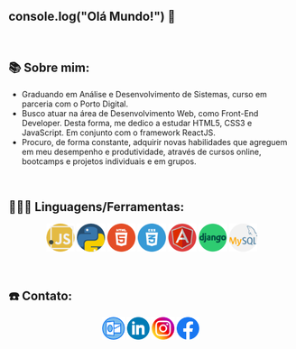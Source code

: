 
## console.log("Olá Mundo!") :wave:

<p>&nbsp;</p>

## 📚 Sobre mim:

- Graduando em Análise e Desenvolvimento de Sistemas, curso em parceria com o Porto Digital.
- Busco atuar na área de Desenvolvimento Web, como Front-End Developer. Desta forma, me dedico a estudar HTML5, CSS3 e JavaScript. Em conjunto com o framework ReactJS.
- Procuro, de forma constante, adquirir novas habilidades que agreguem em meu desempenho e produtividade, através de cursos online, bootcamps e projetos individuais e em grupos.

<p>&nbsp;</p>

## 👨🏻‍💻 Linguagens/Ferramentas:

<p align="center">
<img align="center">
<img src="https://github.com/Rennan-sbarros/rennan-sbarros/blob/main/Diversos/icon-javascript.png" alt="javascript" width="50" height="50"/> 
<img src="https://github.com/Rennan-sbarros/rennan-sbarros/blob/main/Diversos/icon-python.png" alt="python" width="50" height="50"/> 
<img src="https://github.com/Rennan-sbarros/rennan-sbarros/blob/main/Diversos/icon-html.png" alt="html" width="50" height="50"/> 
<img src="https://github.com/Rennan-sbarros/rennan-sbarros/blob/main/Diversos/icon-css.png" alt="css3" width="50" height="50"/> 
<img src="https://github.com/Rennan-sbarros/rennan-sbarros/blob/main/Diversos/icon-angularJs.png" alt="angular" width="50" height="50"/> 
<img src="https://github.com/Rennan-sbarros/rennan-sbarros/blob/main/Diversos/icon-djangoo.png" alt="django" width="50" height="50"/> 
<img src="https://github.com/Rennan-sbarros/rennan-sbarros/blob/main/Diversos/icon-mysql.png" alt="mysql" width="50" height="50"/>
</div>

<p>&nbsp;</p>

## ☎️ Contato:

<p align="center">
<a href = "rennan_sbarros@hotmail.com"><img src="https://github.com/Rennan-sbarros/rennan-sbarros/blob/main/Diversos/icon-outlook.png" alt='outlook' height='40'></a>
<a href = https://www.linkedin.com/in/rennan-candido1/><img src="https://github.com/Rennan-sbarros/rennan-sbarros/blob/main/Diversos/icon-linkedlin.png" alt='linkedlin' height='40'></a>
<a href = https://www.instagram.com/rennan_candid0//><img src="https://github.com/Rennan-sbarros/rennan-sbarros/blob/main/Diversos/icon-instagram.png" alt='linkedin' height='40'></a>
<a href = https://www.facebook.com/rennan.candido.1//><img src="https://github.com/Rennan-sbarros/rennan-sbarros/blob/main/Diversos/icon-facebook.png" alt='facebook' height='40'></a>

